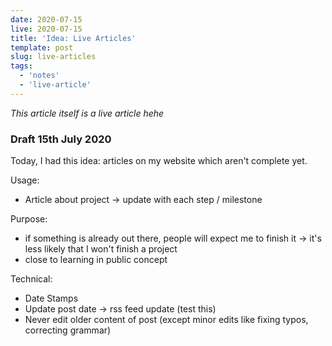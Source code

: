 ```yaml
---
date: 2020-07-15
live: 2020-07-15
title: 'Idea: Live Articles'
template: post
slug: live-articles
tags:
  - 'notes'
  - 'live-article'
---
```


*This article itself is a live article hehe*

### Draft 15th July 2020

Today, I had this idea: articles on my website which aren't complete yet.

Usage:
  - Article about project -> update with each step / milestone

Purpose:
  - if something is already out there, people will expect me to finish it -> it's less likely that I won't finish a project
  - close to learning in public concept


Technical:
  - Date Stamps
  - Update post date -> rss feed update (test this)
  - Never edit older content of post (except minor edits like fixing typos, correcting grammar)